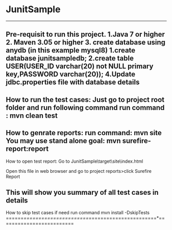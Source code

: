 # JunitSample
----------------------------------------------------------------------------
Pre-requisit to run this project.
1.Java 7 or higher
2. Maven 3.05 or higher
3. create database using anydb (in this example mysql8)
   1.create database junitsampledb;
   2.create table USER(USER_ID varchar(20) not NULL primary key,PASSWORD varchar(20));
4.Update jdbc.properties file with database details   
-----------------------------------------------------------------------------
How to run the test cases:
Just go to project root folder and run following command
run command : mvn clean test
-----------------------------------------------------------------------------
How to genrate reports:
run command: mvn site
You may use stand alone goal: mvn surefire-report:report
------------------------------------------------------------------------------
How to open test report:
Go to JunitSample\target\site\index.html

Open this file in web browser and go to project reports>click Surefire Report

This will show you summary of all test cases in details
-----------------------------------------------------------------------------
How to skip test cases if need
run command mvn install -DskipTests
======*======================*=======================*=========================
